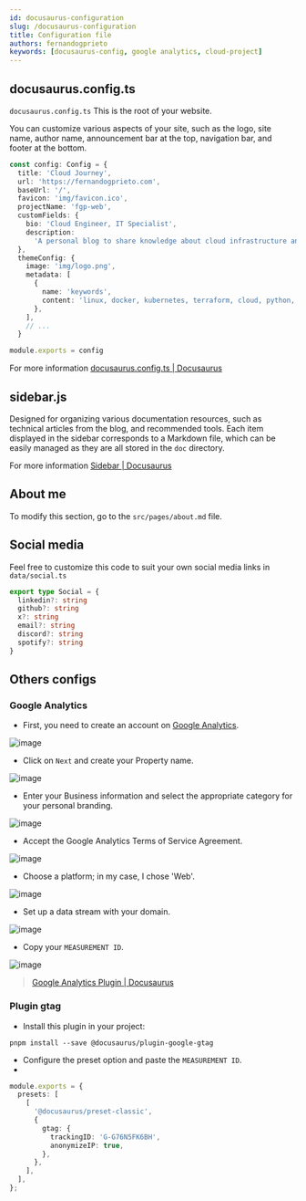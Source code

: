 ```yaml
---
id: docusaurus-configuration
slug: /docusaurus-configuration
title: Configuration file
authors: fernandogprieto
keywords: [docusaurus-config, google analytics, cloud-project]
---
```


## docusaurus.config.ts

`docusaurus.config.ts` This is the root of your website. 

You can customize various aspects of your site, such as the logo, site name, author name, announcement bar at the top, navigation bar, and footer at the bottom.

```typescript title='docusaurus.config.ts' icon='logos:docusaurus'
const config: Config = {
  title: 'Cloud Journey',
  url: 'https://fernandogprieto.com',
  baseUrl: '/',
  favicon: 'img/favicon.ico',
  projectName: 'fgp-web',
  customFields: {
    bio: 'Cloud Engineer, IT Specialist',
    description:
      'A personal blog to share knowledge about cloud infrastructure and IT operations using Docusaurus。',
  },
  themeConfig: {
    image: 'img/logo.png',
    metadata: [
      {
        name: 'keywords',
        content: 'linux, docker, kubernetes, terraform, cloud, python, aws, azure, gcp, openstack',
      },
    ],
    // ...
  }

module.exports = config
```

For more information [docusaurus.config.ts | Docusaurus](https://docusaurus.io/docs/api/docusaurus-config)

## sidebar.js
Designed for organizing various documentation resources, such as technical articles from the blog, and recommended tools. Each item displayed in the sidebar corresponds to a Markdown file, which can be easily managed as they are all stored in the `doc` directory.

For more information [Sidebar | Docusaurus](https://docusaurus.io/docs/sidebar)

## About me
To modify this section, go to the `src/pages/about.md` file. 

## Social media
Feel free to customize this code to suit your own social media links  in `data/social.ts`

```typescript title='social.ts' icon='logos:typescript-icon'
export type Social = {
  linkedin?: string
  github?: string
  x?: string
  email?: string
  discord?: string
  spotify?: string
}
```

## Others configs 
### Google Analytics
- First, you need to create an account on [Google Analytics](https://analytics.google.com).
  
![image](https://gitlab.com/fernandogprieto/fgp-website/-/raw/main/static/img/projects/docusaurus/ga-1.png)

- Click on `Next` and create your Property name.

![image](https://gitlab.com/fernandogprieto/fgp-website/-/raw/main/static/img/projects/docusaurus/ga-2.png)

- Enter your Business information and select the appropriate category for your personal branding.

![image](https://gitlab.com/fernandogprieto/fgp-website/-/raw/main/static/img/projects/docusaurus/ga-3.png)

- Accept the Google Analytics Terms of Service Agreement.
  
![image](https://gitlab.com/fernandogprieto/fgp-website/-/raw/main/static/img/projects/docusaurus/ga-4.png)

- Choose a platform; in my case, I chose 'Web'.

![image](https://gitlab.com/fernandogprieto/fgp-website/-/raw/main/static/img/projects/docusaurus/ga-5.png)

- Set up a data stream with your domain.

![image](https://gitlab.com/fernandogprieto/fgp-website/-/raw/main/static/img/projects/docusaurus/ga-6.png)

- Copy your `MEASUREMENT ID`.

![image](https://gitlab.com/fernandogprieto/fgp-website/-/raw/main/static/img/projects/docusaurus/ga-7.png)

> [Google Analytics Plugin | Docusaurus](https://docusaurus.io/docs/api/plugins/@docusaurus/plugin-google-gtag)

### Plugin gtag
- Install this plugin in your project:
```
pnpm install --save @docusaurus/plugin-google-gtag
```

- Configure the preset option and paste the `MEASUREMENT ID`.
- 
```typescript title='docusaurus.config.ts' icon='logos:typescript-icon' 
module.exports = {
  presets: [
    [
      '@docusaurus/preset-classic',
      {
        gtag: {
          trackingID: 'G-G76N5FK6BH',
          anonymizeIP: true,
        },
      },
    ],
  ],
};
```
